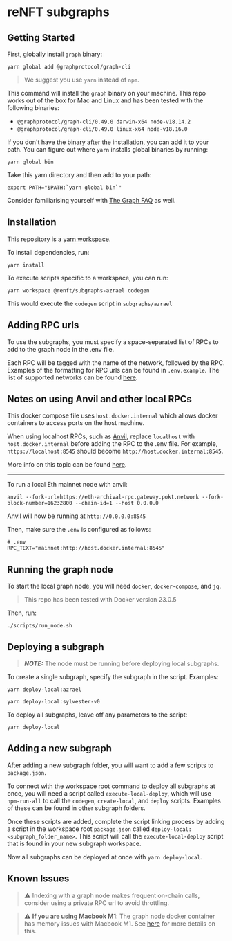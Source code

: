 # reNFT subgraphs

## Getting Started

First, globally install `graph` binary:

```
yarn global add @graphprotocol/graph-cli
```

> We suggest you use `yarn` instead of `npm`.

This command will install the `graph` binary on your machine. This repo works out of the box for Mac and Linux and has been tested with the following binaries:
- `@graphprotocol/graph-cli/0.49.0 darwin-x64 node-v18.14.2`
- `@graphprotocol/graph-cli/0.49.0 linux-x64 node-v18.16.0`

If you don't have the binary after the installation, you can add it to your path. You can figure out where `yarn` installs global binaries by running:

```
yarn global bin
```

Take this yarn directory and then add to your path:

```
export PATH="$PATH:`yarn global bin`"
```

Consider familiarising yourself with [The Graph FAQ](https://thegraph.com/docs/en/developing/developer-faqs/) as well.

## Installation

This repository is a [yarn workspace](https://classic.yarnpkg.com/lang/en/docs/workspaces/).

To install dependencies, run:

```
yarn install
```

To execute scripts specific to a workspace, you can run:

```
yarn workspace @renft/subgraphs-azrael codegen
```

This would execute the `codegen` script in `subgraphs/azrael`

## Adding RPC urls

To use the subgraphs, you must specify a space-separated list of RPCs to add to the graph node in the .env file.

Each RPC will be tagged with the name of the network, followed by the RPC. Examples of the formatting for RPC urls can be found in `.env.example`. The list of supported networks can be found [here](https://thegraph.com/docs/en/developing/supported-networks/).

## Notes on using Anvil and other local RPCs

This docker compose file uses `host.docker.internal` which allows docker containers to access ports on the host machine. 

When using localhost RPCs, such as [Anvil](https://github.com/foundry-rs/foundry/tree/1e78cabbe7029f13a67cb54590afa969a9518638/anvil), replace `localhost` with `host.docker.internal` before adding the RPC to the .env file. For example, `https://localhost:8545` should become `http://host.docker.internal:8545`.

More info on this topic can be found [here](https://medium.com/@TimvanBaarsen/how-to-connect-to-the-docker-host-from-inside-a-docker-container-112b4c71bc66).

---

To run a local Eth mainnet node with anvil:
```
anvil --fork-url=https://eth-archival-rpc.gateway.pokt.network --fork-block-number=16232800 --chain-id=1 --host 0.0.0.0
```

Anvil will now be running at `http://0.0.0.0:8545`

Then, make sure the `.env` is configured as follows:
```
# .env
RPC_TEXT="mainnet:http://host.docker.internal:8545"
```

## Running the graph node

To start the local graph node, you will need `docker`, `docker-compose`, and `jq`. 

> This repo has been tested with Docker version 23.0.5

Then, run:

```
./scripts/run_node.sh
```

## Deploying a subgraph

> **_NOTE:_**  The node must be running before deploying local subgraphs.

To create a single subgraph, specify the subgraph in the script. Examples:

```
yarn deploy-local:azrael

yarn deploy-local:sylvester-v0
```

To deploy all subgraphs, leave off any parameters to the script:

```
yarn deploy-local
```

## Adding a new subgraph

After adding a new subgraph folder, you will want to add a few scripts to `package.json`.

To connect with the workspace root command to deploy all subgraphs at once, you will need a script called `execute-local-deploy`, which will use `npm-run-all` to call the `codegen`, `create-local`, and `deploy` scripts. Examples of these can be found in other subgraph folders.

Once these scripts are added, complete the script linking process by adding a script in the workspace root `package.json` called `deploy-local:<subgraph_folder_name>`. This script will call the `execute-local-deploy` script that is found in your new subgraph workspace. 

Now all subgraphs can be deployed at once with `yarn deploy-local`.

## Known Issues

> :warning: Indexing with a graph node makes frequent on-chain calls, consider using a private RPC url to avoid throttling.

> :warning: **If you are using Macbook M1**: The graph node docker container has memory issues with Macbook M1. See [here](https://github.com/graphprotocol/graph-node/tree/master/docker#running-graph-node-on-an-macbook-m1) for more details on this.
